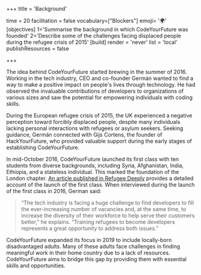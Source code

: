 +++
title = 'Background'

time = 20
facilitation = false
vocabulary=["Blockers"]
emoji= '🌍'
[objectives]
1='Summarise the background in which CodeYourFuture was founded'
2='Describe some of the challenges facing displaced people during the refugee crisis of 2015'
[build]
  render = 'never'
  list = 'local'
  publishResources = false

+++

The idea behind CodeYourFuture started brewing in the summer of 2016. Working in the tech industry, CEO and co-founder Germán wanted to find a way to make a positive impact on people's lives through technology. He had observed the invaluable contributions of developers to organizations of various sizes and saw the potential for empowering individuals with coding skills.

During the European refugee crisis of 2015, the UK experienced a negative perception toward forcibly displaced people, despite many individuals lacking personal interactions with refugees or asylum seekers. Seeking guidance, Germán connected with Gijs Cortens, the founder of HackYourFuture, who provided valuable support during the early stages of establishing CodeYourFuture.

In mid-October 2016, CodeYourFuture launched its first class with ten students from diverse backgrounds, including Syria, Afghanistan, India, Ethiopia, and a stateless individual. This marked the foundation of the London chapter. [An article published in Refugee Deeply](https://deeply.thenewhumanitarian.org/refugees/articles/2016/10/19/welcome-to-londons-refugee-coding-school) provides a detailed account of the launch of the first class. When interviewed during the launch of the first class in 2016, German said:

> “The tech industry is facing a huge challenge to find developers to fill the ever-increasing number of vacancies and, at the same time, to increase the diversity of their workforce to help serve their customers better,” he explains. “Training refugees to become developers represents a great opportunity to address both issues.”

CodeYourFuture expanded its focus in 2019 to include locally-born disadvantaged adults. Many of these adults face challenges in finding meaningful work in their home country due to a lack of resources. CodeYourFuture aims to bridge this gap by providing them with essential skills and opportunities.
